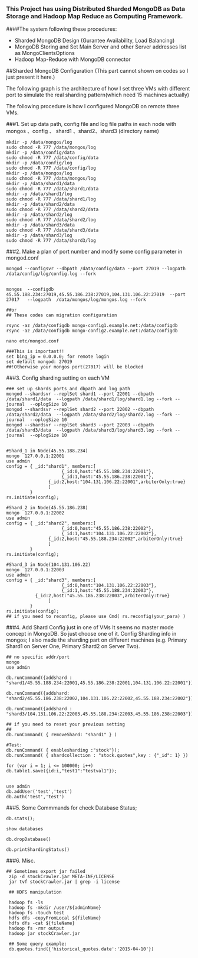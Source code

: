 
### This Project has using Distributed Sharded MongoDB as Data Storage and Hadoop Map Reduce as Computing Framework.
####The system following these procedures:
 - Sharded MongoDB Design (Gurantee Availability, Load Balancing)
 - MongoDB Storing and Set Main Server and other Server addresses list as MongoClientsOptions
 - Hadoop Map-Reduce with MongoDB connector
 
##Sharded MongoDB Configuration (This part cannot shown on codes so I just present it here.)

The following graph is the architecture of how I set three VMs with different port to simulate the real sharding pattern(which need 15 machines actually)




The following procedure is how I configured MongoDB on remote three VMs.

###1. Set up data path, config file and log file paths in each node with mongos 、config 、 shard1 、shard2、shard3 (directory name)
```
mkdir -p /data/mongos/log
sudo chmod -R 777 /data/mongos/log
mkdir -p /data/config/data
sudo chmod -R 777 /data/config/data
mkdir -p /data/config/log
sudo chmod -R 777 /data/config/log
mkdir -p /data/mongos/log
sudo chmod -R 777 /data/mongos/log
mkdir -p /data/shard1/data
sudo chmod -R 777 /data/shard1/data
mkdir -p /data/shard1/log
sudo chmod -R 777 /data/shard1/log
mkdir -p /data/shard2/data
sudo chmod -R 777 /data/shard2/data
mkdir -p /data/shard2/log
sudo chmod -R 777 /data/shard2/log
mkdir -p /data/shard3/data
sudo chmod -R 777 /data/shard3/data
mkdir -p /data/shard3/log
sudo chmod -R 777 /data/shard3/log
```

###2. Make a plan of port number and modify some config parameter in mongod.conf

```
mongod --configsvr --dbpath /data/config/data --port 27019 --logpath /data/config/log/config.log --fork


mongos  --configdb 45.55.188.234:27019,45.55.186.238:27019,104.131.106.22:27019  --port 27017   --logpath  /data/mongos/log/mongos.log --fork

##or 
## These codes can migration configuration 

rsync -az /data/configdb mongo-config1.example.net:/data/configdb
rsync -az /data/configdb mongo-config2.example.net:/data/configdb

nano etc/mongod.conf

###This is important!!
set bing_ip = 0.0.0.0; for remote login
set default mongod: 27019 
##!Otherwise your mongos port(27017) will be blocked
```

###3. Config sharding setting on each VM

```
### set up shards ports and dbpath and log path
mongod --shardsvr --replSet shard1 --port 22001 --dbpath /data/shard1/data  --logpath /data/shard1/log/shard1.log --fork --journal  --oplogSize 10
mongod --shardsvr --replSet shard2 --port 22002 --dbpath /data/shard2/data  --logpath /data/shard2/log/shard2.log --fork --journal  --oplogSize 10
mongod --shardsvr --replSet shard3 --port 22003 --dbpath /data/shard3/data  --logpath /data/shard3/log/shard3.log --fork --journal  --oplogSize 10


#Shard_1 in Node(45.55.188.234)
mongo  127.0.0.1:22001
use admin
config = { _id:"shard1", members:[
                     {_id:0,host:"45.55.188.234:22001"},
                     {_id:1,host:"45.55.186.238:22001"},
                {_id:2,host:"104.131.106.22:22001",arbiterOnly:true}
                ]
         }
rs.initiate(config);

#Shard_2 in Node(45.55.186.238)
mongo  127.0.0.1:22002
use admin
config = { _id:"shard2", members:[
                     {_id:0,host:"45.55.186.238:22002"},
                     {_id:1,host:"104.131.106.22:22002"},
                {_id:2,host:"45.55.188.234:22002",arbiterOnly:true}
                ]
         }
rs.initiate(config);

#Shard_3 in Node(104.131.106.22)
mongo  127.0.0.1:22003
use admin
config = { _id:"shard3", members:[
                     {_id:0,host:"104.131.106.22:22003"},
                     {_id:1,host:"45.55.188.234:22003"},
           {_id:2,host:"45.55.186.238:22003",arbiterOnly:true}
                ]
         }
rs.initiate(config);
## if you need to reconfig, please use Cmd( rs.reconfig(your_para) )
```

###4. Add Shard Config just in one of VMs
It seems no master mode concept in MongoDB. So just choose one of it. Config Sharding info in mongos; I also made the sharding part on different machines (e.g. Primary Shard1 on Server One, Primary Shard2 on Server Two).

```
## no specific addr/port 
mongo
use admin

db.runCommand({addshard : "shard1/45.55.188.234:22001,45.55.186.238:22001,104.131.106.22:22001"});

db.runCommand({addshard: "shard2/45.55.186.238:22002,104.131.106.22:22002,45.55.188.234:22002"});

db.runCommand({addshard : "shard3/104.131.106.22:22003,45.55.188.234:22003,45.55.186.238:22003"});

## if you need to reset your previous setting
## 
db.runCommand( { removeShard: "shard1" } )

#Test:
db.runCommand( { enablesharding :"stock"});
db.runCommand( { shardcollection : "stock.quotes",key : {"_id": 1} })

for (var i = 1; i <= 100000; i++) db.table1.save({id:i,"test1":"testval1"});


use admin
db.addUser('test','test')
db.auth('test','test')
```

###5. Some Commmands for check Database Status;
```
db.stats();

show databases

db.dropDatabase()

db.printShardingStatus()
```
###6. Misc.
```
## Sometimes export jar failed
 zip -d stockCrawler.jar META-INF/LICENSE
 jar tvf stockCrawler.jar | grep -i license
 
 ## HDFS manipulation
 
 hadoop fs -ls
 hadoop fs -mkdir /user/${adminName}   
 hadoop fs -touch test
 hdfs dfs -copyFromLocal ${fileName}
 hdfs dfs -cat ${fileName}
 hadoop fs -rmr output
 hadoop jar stockCrawler.jar
 
 ## Some query example:
 db.quotes.find({'historical_quotes.date':'2015-04-10'})
 
```
